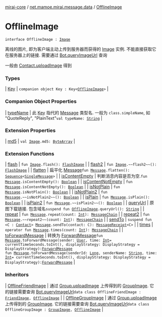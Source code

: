 [mirai-core](../../index.md) / [net.mamoe.mirai.message.data](../index.md) / [OfflineImage](./index.md)

# OfflineImage

`interface OfflineImage : `[`Image`](../-image/index.md)

离线的图片, 即为客户端主动上传到服务器而获得的 [Image](../-image/index.md) 实例.
不能直接获取它在服务器上的链接. 需要通过 [Bot.queryImageUrl](../../net.mamoe.mirai/-bot/query-image-url.md) 查询

一般由 [Contact.uploadImage](../../net.mamoe.mirai.contact/-contact/upload-image.md) 得到

### Types

| [Key](-key/index.md) | `companion object Key : Key<`[`OfflineImage`](./index.md)`>` |

### Companion Object Properties

| [typeName](type-name.md) | 此 [Key](../-message/-key/index.md) 指代的 [Message](../-message/index.md) 类型名. 一般为 `class.simpleName`, 如 "QuoteReply", "PlainText"`val typeName: `[`String`](https://kotlinlang.org/api/latest/jvm/stdlib/kotlin/-string/index.html) |

### Extension Properties

| [md5](../md5.md) | `val `[`Image`](../-image/index.md)`.md5: `[`ByteArray`](https://kotlinlang.org/api/latest/jvm/stdlib/kotlin/-byte-array/index.html) |

### Extension Functions

| [flash](../flash.md) | `fun `[`Image`](../-image/index.md)`.flash(): `[`FlashImage`](../-flash-image/index.md) |
| [flash2](../flash2.md) | `fun `[`Image`](../-image/index.md)`.~~flash2~~(): `[`FlashImage`](../-flash-image/index.md) |
| [flatten](../flatten.md) | 扁平化 [Message](../-message/index.md)`fun `[`Message`](../-message/index.md)`.flatten(): `[`Sequence`](https://kotlinlang.org/api/latest/jvm/stdlib/kotlin.sequences/-sequence/index.html)`<`[`SingleMessage`](../-single-message/index.md)`>` |
| [isContentEmpty](../is-content-empty.md) | 判断消息内容是否为空.`fun `[`Message`](../-message/index.md)`.isContentEmpty(): `[`Boolean`](https://kotlinlang.org/api/latest/jvm/stdlib/kotlin/-boolean/index.html) |
| [isContentNotEmpty](../is-content-not-empty.md) | `fun `[`Message`](../-message/index.md)`.isContentNotEmpty(): `[`Boolean`](https://kotlinlang.org/api/latest/jvm/stdlib/kotlin/-boolean/index.html) |
| [isNotPlain](../is-not-plain.md) | `fun `[`Message`](../-message/index.md)`.isNotPlain(): `[`Boolean`](https://kotlinlang.org/api/latest/jvm/stdlib/kotlin/-boolean/index.html) |
| [isNotPlain2](../is-not-plain2.md) | `fun `[`Message`](../-message/index.md)`.~~isNotPlain2~~(): `[`Boolean`](https://kotlinlang.org/api/latest/jvm/stdlib/kotlin/-boolean/index.html) |
| [isPlain](../is-plain.md) | `fun `[`Message`](../-message/index.md)`.isPlain(): `[`Boolean`](https://kotlinlang.org/api/latest/jvm/stdlib/kotlin/-boolean/index.html) |
| [isPlain2](../is-plain2.md) | `fun `[`Message`](../-message/index.md)`.~~isPlain2~~(): `[`Boolean`](https://kotlinlang.org/api/latest/jvm/stdlib/kotlin/-boolean/index.html) |
| [queryUrl](../query-url.md) | 原图下载链接. 包含域名`suspend fun `[`OfflineImage`](./index.md)`.queryUrl(): `[`String`](https://kotlinlang.org/api/latest/jvm/stdlib/kotlin/-string/index.html) |
| [repeat](../repeat.md) | `fun `[`Message`](../-message/index.md)`.repeat(count: `[`Int`](https://kotlinlang.org/api/latest/jvm/stdlib/kotlin/-int/index.html)`): `[`MessageChain`](../-message-chain/index.md) |
| [repeat2](../repeat2.md) | `fun `[`Message`](../-message/index.md)`.~~repeat2~~(count: `[`Int`](https://kotlinlang.org/api/latest/jvm/stdlib/kotlin/-int/index.html)`): `[`MessageChain`](../-message-chain/index.md) |
| [sendTo](../send-to.md) | `suspend fun <C : `[`Contact`](../../net.mamoe.mirai.contact/-contact/index.md)`> `[`Message`](../-message/index.md)`.sendTo(contact: C): `[`MessageReceipt`](../../net.mamoe.mirai.message/-message-receipt/index.md)`<C>` |
| [times](../times.md) | `operator fun `[`Message`](../-message/index.md)`.times(count: `[`Int`](https://kotlinlang.org/api/latest/jvm/stdlib/kotlin/-int/index.html)`): `[`MessageChain`](../-message-chain/index.md) |
| [toForwardMessage](../to-forward-message.md) | 转换为 [ForwardMessage](../-forward-message/index.md)`fun `[`Message`](../-message/index.md)`.toForwardMessage(sender: `[`User`](../../net.mamoe.mirai.contact/-user/index.md)`, time: `[`Int`](https://kotlinlang.org/api/latest/jvm/stdlib/kotlin/-int/index.html)` = currentTimeSeconds.toInt(), displayStrategy: DisplayStrategy = DisplayStrategy): `[`ForwardMessage`](../-forward-message/index.md)<br>`fun `[`Message`](../-message/index.md)`.toForwardMessage(senderId: `[`Long`](https://kotlinlang.org/api/latest/jvm/stdlib/kotlin/-long/index.html)`, senderName: `[`String`](https://kotlinlang.org/api/latest/jvm/stdlib/kotlin/-string/index.html)`, time: `[`Int`](https://kotlinlang.org/api/latest/jvm/stdlib/kotlin/-int/index.html)` = currentTimeSeconds.toInt(), displayStrategy: DisplayStrategy = DisplayStrategy): `[`ForwardMessage`](../-forward-message/index.md) |

### Inheritors

| [OfflineFriendImage](../-offline-friend-image/index.md) | 通过 [Group.uploadImage](../../net.mamoe.mirai.contact/-group/upload-image.md) 上传得到的 [GroupImage](../-group-image/index.md). 它的链接需要查询 [Bot.queryImageUrl](../../net.mamoe.mirai/-bot/query-image-url.md)`data class OfflineFriendImage : `[`FriendImage`](../-friend-image/index.md)`, `[`OfflineImage`](./index.md) |
| [OfflineGroupImage](../-offline-group-image/index.md) | 通过 [Group.uploadImage](../../net.mamoe.mirai.contact/-group/upload-image.md) 上传得到的 [GroupImage](../-group-image/index.md). 它的链接需要查询 [Bot.queryImageUrl](../../net.mamoe.mirai/-bot/query-image-url.md)`data class OfflineGroupImage : `[`GroupImage`](../-group-image/index.md)`, `[`OfflineImage`](./index.md) |


